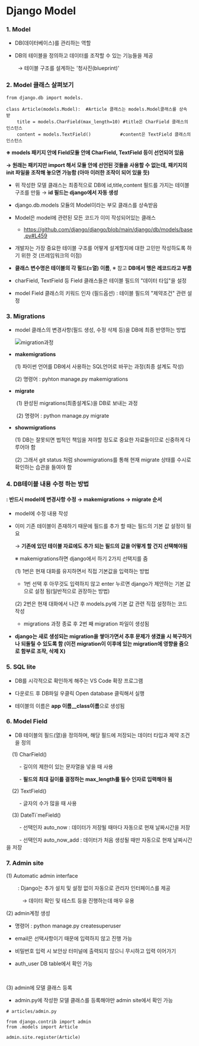 # Django Model

### 1. Model

- DB(데이터베이스)를 관리하는 역할

- DB의 테이블을 정의하고 데이터를 조작할 수 있는 기능들을 제공

        → 테이블 구조를 설계하는 '청사진(blueprint)'

### 2. Model 클래스 살펴보기

```
from django.db import models.

class Article(models.Model):  #Article 클래스는 models.Model클래스를 상속받    
    title = models.CharField(max_length=10) #title은 CharField 클래스의 인스턴스
    content = models.TextField()           #content은 TextField 클래스의 인스턴스 
```

**※ models 패키지 안에 Field모듈 안에 CharField, TextField 등이 선언되어 있음**

**→ 원래는 패키지만 import 해서 모듈 안에 선언된 것들을 사용할 수 없는데, 패키지의 init 파일을 조작해 놓으면 가능함 (아마 이러한 조작이 되어 있을 듯)**

- 위 작성한 모델 클래스는 최종적으로 DB에 id,title,content 필드를 가지는 테이블 구조를 만듦 → **id 필드는 django에서 자동 생성**

- django.db.models 모듈의 Model이라는 부모 클래스를 상속받음

- Model은 model에 관련된 모든 코드가 이미 작성되어있는 클래스
  
  - https://github.com/django/django/blob/main/django/db/models/base.py#L459

- 개발자는 가장 중요한 테이블 구조를 어떻게 설계할지에 대한 고민만 작성하도록 하기 위한 것 (프레임워크의 이점)

- **클래스 변수명은 테이블의 각 필드(=열) 이름**, ※ 참고 **DB에서 행은 레코드라고 부름**

- charField, TextField 등 Field 클래스들은 테이블 필드의 "데이터 타입"을 설정

- model Field 클래스의 키워드 인자 (필드옵션) : 테이블 필드의 "제약조건" 관련 설정

### 3. Migrations

- model 클래스의 변경사항(필드 생성, 수정 삭제 등)을 DB에 최종 반영하는 방법
  
  ![migration과정](https://github.com/JeongJonggil/TIL/assets/139416006/05cc4d01-da90-4aed-9649-77e8380e4214)


- **makemigrations**
  
  (1) 파이썬 언어를 DB에서 사용하는 SQL언어로 바꾸는 과정(최종 설계도 작성)
  
  (2) 명령어 : pyhton manage.py makemigrations

- **migrate**

       (1) 완성된 migrations(최종설계도)을 DB로 보내는 과정

       (2) 명령어 : python manage.py migrate

- **showmigrations**
  
  (1) DB는 잘못되면 법적인 책임을 져야할 정도로 중요한 자료들이므로 신중하게 다루어야 함
  
  (2) 그래서 git status 처럼 showmigrations를 통해 현재 migrate 상태를 수시로 확인하는 습관을 들여야 함

### 4. DB테이블 내용 수정 하는 방법

#### : 반드시 model에 변경사항 수정 → makemigrations → migrate 순서

- model에 수정 내용 작성

- 이미 기존 테이블이 존재하기 때문에 필드를 추가 할 때는 필드의 기본 값 설정이 필요
  
  → **기존에 있던 테이블 자료에도 추가 되는 필드의 값을 어떻게 할 건지 선택해야됨**

  ※ makemigrations하면 django에서 하기 2가지 선택지를 줌

  (1) 1번은 현재 대화를 유지하면서 직접 기본값을 입력하는 방법

    - 1번 선택 후 아무것도 입력하지 않고 enter 누르면 django가 제안하는 기본 값으로 설정 됨(일반적으로 권장하는 방법)
  
  (2) 2번은 현재 대화에서 나간 후 models.py에 기본 값 관련 직접 설정하는 코드 작성

    - migrations 과정 종료 후 2번 째 migration 파일이 생성됨

- **django는 새로 생성되는 migration을 쌓아가면서 추후 문제가 생겼을 시 복구하거나 되돌릴 수 있도록 함 (이전 migration이 이후에 있는 migration에 영향을 줌으로 함부로 조작, 삭제 X)** 

### 5. SQL lite

- DB를 시각적으로 확인하게 해주는 VS Code 확장 프로그램

- 다운로드 후 DB파일 우클릭 Open database 클릭해서 실행

- 테이블의 이름은 **app 이름__class이름**으로 생성됨

### 6. Model Field

- DB 테이블의 필드(열)을 정의하며, 해당 필드에 저장되는 데이터 타입과 제약 조건을 정의

    (1) CharField() 

         - 길이의 제한이 있는 문자열을 넣을 때 사용

         - **필드의 최대 길이를 결정하는 max_length를 필수 인자로 입력해야 됨**

    (2) TextField()

         - 글자의 수가 많을 때 사용

    (3) DateTi`meField()

         - 선택인자 auto_now : 데이터가 저장될 때마다 자동으로 현재 날짜시간을 저장

         - 선택인자 auto_now_add : 데이터가 처음 생성될 때만 자동으로 현재 날짜시간을 저장

### 7. Admin site

(1) Automatic admin interface

        : Django는 추가 설치 및 설정 없이 자동으로 관리자 인터페이스를 제공

           → 데이터 확인 및 테스트 등을 진행하는데 매우 유용



(2) admin계정 생성

- 명령어 : python manage.py createsuperuser

- email은 선택사항이기 때문에 입력하지 않고 진행 가능

- 비밀번호 입력 시 보안상 터미널에 출력되지 않으니 무시하고 입력 이어가기

- auth_user DB table에서 확인 가능

    

(3) admin에 모델 클래스 등록

- admin.py에 작성한 모델 클래스를 등록해야만 admin site에서 확인 가능

```
# articles/admin.py

from django.contrib import admin
from .models import Article

admin.site.register(Article)


```
